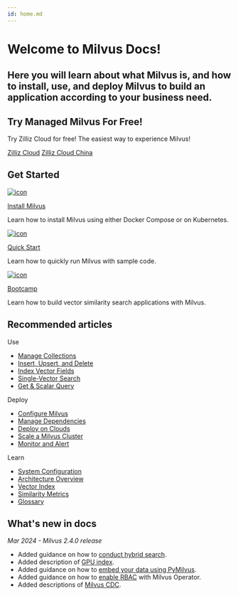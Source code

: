 ```yaml
---
id: home.md
---
```


<div class="doc-h1-wrapper">

  <h1 class="title">
    Welcome to Milvus Docs!
  </h1>

  <h2 class="sub-title">
    Here you will learn about what Milvus is, and how to install, use, and deploy Milvus to build an application according to your business need.
  </h2>

</div>

<div class="doc-home-promotion-wrapper">
  <div class="promotion-content">
    <h2 class="promotion-title">Try Managed Milvus For Free!</h2>
    <p class="promotion-desc">Try Zilliz Cloud for free! The easiest way to experience Milvus!</p>
  </div>

  <div class="cta-wrapper">
    <a class="cta-global" href="https://cloud.zilliz.com/signup">Zilliz Cloud</a>
    <a class="cta-cn" href="https://cloud.zilliz.com.cn/signup">Zilliz Cloud China</a>
  </div>
</div>

## Get Started

<div class="card-wrapper">

<div class="start_card_container">
  <a href="install_standalone-docker.md">
    <img  src="../../../assets/home_install.svg" alt="icon" />
    <p class="link-btn">Install Milvus <i class="fas fa-chevron-right"></i></p>
  </a>
  <p>Learn how to install Milvus using either Docker Compose or on Kubernetes.</p>
</div>

<div class="start_card_container">
  <a href="quickstart.md">
    <img  src="../../../assets/home_quick_start.svg" alt="icon" />
    <p class="link-btn">Quick Start <i class="fas fa-chevron-right"></i></p>
  </a>
  <p>Learn how to quickly run Milvus with sample code.</p>
</div>

<div class="start_card_container">
  <a href="/bootcamp">
    <img  src="../../../assets/home_bootcamp.svg" alt="icon" />
    <p class="link-btn">Bootcamp <i class="fas fa-chevron-right"></i></p>
  </a>
  <p>
  Learn how to build vector similarity search applications with Milvus.
  </p>
</div>

</div>

## Recommended articles

<div class="doc-home-recommend-section">

<div class="recomment-item">
  <p>Use</p>

- [Manage Collections](manage-collections.md)
- [Insert, Upsert, and Delete](insert-update-delete.md)
- [Index Vector Fields](index-vector-fields.md)
- [Single-Vector Search](single-vector-search.md)
- [Get & Scalar Query](get-and-scalar-query.md)
</div>

<div class="recomment-item">
  <p>Deploy</p>

- [Configure Milvus](configure-docker.md)
- [Manage Dependencies](deploy_s3.md)
- [Deploy on Clouds](aws.md)
- [Scale a Milvus Cluster](scaleout.md)
- [Monitor and Alert](monitor_overview.md)
</div>

<div class="recomment-item">
  <p>Learn</p>

- [System Configuration](system_configuration.md)
- [Architecture Overview](architecture_overview.md)
- [Vector Index](index.md)
- [Similarity Metrics](metric.md)
- [Glossary](glossary.md)
</div>

</div>

<div class="doc-home-what-is-new">

## What's new in docs

_Mar 2024 - Milvus 2.4.0 release_

- Added guidance on how to [conduct hybrid search](multi-vector-search.md).
- Added description of [GPU index](gpu_index.md).
- Added guidance on how to [embed your data using PyMilvus](embeddings.md).
- Added guidance on how to [enable RBAC](rbac.md) with Milvus Operator.
- Added descriptions of [Milvus CDC](milvus-cdc-overview.md).

</div>
